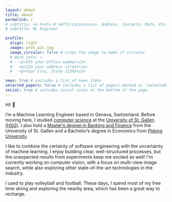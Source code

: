 ```yaml
---
layout: about
title: about
permalink: /
# subtitle: <a href='#'>Affiliations</a>. Address. Contacts. Moto. Etc.
# subtitle: ML Engineer

profile:
  align: right
  image: prof_pic.jpg
  image_circular: false # crops the image to make it circular
  # more_info: >
  #   <p>555 your office number</p>
  #   <p>123 your address street</p>
  #   <p>Your City, State 12345</p>

news: true # includes a list of news items
selected_papers: false # includes a list of papers marked as "selected={true}"
social: true # includes social icons at the bottom of the page
---
```


Hi! :wave:

I’m a Machine Learning Engineer based in Geneva, Switzerland. Before moving here, I studied [computer science](https://www.unisg.ch/en/studium/programme/master/mcs/) at the [University of St. Gallen (HSG)](https://www.unisg.ch/en/?chash=4f06c9d72f4e61627fdcc5005dd584e2&opendocument=&page=8&cHash=47226fa4fd2e6dba48330163fec5c7cb). I also hold a [Master’s degree in Banking and Finance](https://www.unisg.ch/en/studium/programme/master/banking-and-finance-mbf/) from the University of St. Gallen and a Bachelor’s degree in Economics from [Peking University](https://www.linkedin.com/school/peking-university/about/).

I like to combine the certainty of software engineering with the uncertainty of machine learning. I enjoy building clear, well-structured processes, but the unexpected results from experiments keep me excited as well! I'm currently working on computer vision, with a focus on multi-view image search, while also exploring other state-of-the-art technologies in the industry.

I used to play volleyball and football. These days, I spend most of my free time skiing and exploring the nearby area, which has been a great way to recharge.